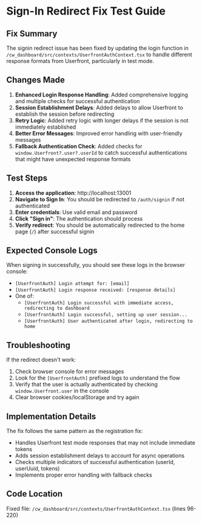 # Sign-In Redirect Fix Test Guide

## Fix Summary
The signin redirect issue has been fixed by updating the login function in `/cw_dashboard/src/contexts/UserfrontAuthContext.tsx` to handle different response formats from Userfront, particularly in test mode.

## Changes Made
1. **Enhanced Login Response Handling**: Added comprehensive logging and multiple checks for successful authentication
2. **Session Establishment Delays**: Added delays to allow Userfront to establish the session before redirecting
3. **Retry Logic**: Added retry logic with longer delays if the session is not immediately established
4. **Better Error Messages**: Improved error handling with user-friendly messages
5. **Fallback Authentication Check**: Added checks for `window.Userfront?.user?.userId` to catch successful authentications that might have unexpected response formats

## Test Steps
1. **Access the application**: http://localhost:13001
2. **Navigate to Sign In**: You should be redirected to `/auth/signin` if not authenticated
3. **Enter credentials**: Use valid email and password
4. **Click "Sign in"**: The authentication should process
5. **Verify redirect**: You should be automatically redirected to the home page (`/`) after successful signin

## Expected Console Logs
When signing in successfully, you should see these logs in the browser console:
- `[UserfrontAuth] Login attempt for: [email]`
- `[UserfrontAuth] Login response received: [response details]`
- One of:
  - `[UserfrontAuth] Login successful with immediate access, redirecting to dashboard`
  - `[UserfrontAuth] Login successful, setting up user session...`
  - `[UserfrontAuth] User authenticated after login, redirecting to home`

## Troubleshooting
If the redirect doesn't work:
1. Check browser console for error messages
2. Look for the `[UserfrontAuth]` prefixed logs to understand the flow
3. Verify that the user is actually authenticated by checking `window.Userfront.user` in the console
4. Clear browser cookies/localStorage and try again

## Implementation Details
The fix follows the same pattern as the registration fix:
- Handles Userfront test mode responses that may not include immediate tokens
- Adds session establishment delays to account for async operations
- Checks multiple indicators of successful authentication (userId, userUuid, tokens)
- Implements proper error handling with fallback checks

## Code Location
Fixed file: `/cw_dashboard/src/contexts/UserfrontAuthContext.tsx` (lines 96-220)
